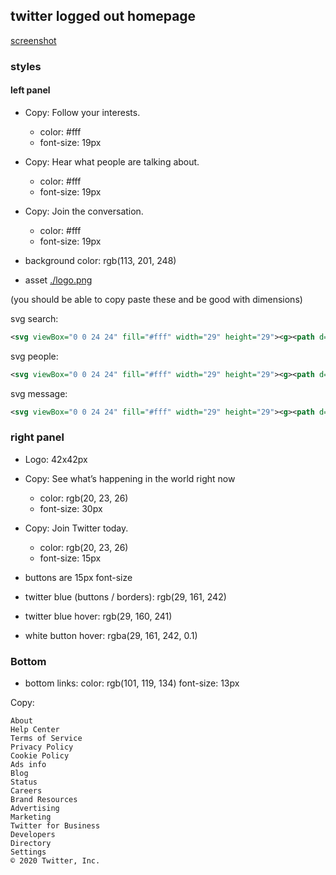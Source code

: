 ## twitter logged out homepage

[screenshot](./screenshot.png)

### styles

#### left panel

- Copy: Follow your interests.
    - color: #fff
    - font-size: 19px
- Copy: Hear what people are talking about.
    - color: #fff
    - font-size: 19px
- Copy: Join the conversation.
    - color: #fff
    - font-size: 19px

- background color: rgb(113, 201, 248)
- asset [./logo.png](./logo.png)


(you should be able to copy paste these and be good with dimensions)

svg search:

```xml
<svg viewBox="0 0 24 24" fill="#fff" width="29" height="29"><g><path d="M21.53 20.47l-3.66-3.66C19.195 15.24 20 13.214 20 11c0-4.97-4.03-9-9-9s-9 4.03-9 9 4.03 9 9 9c2.215 0 4.24-.804 5.808-2.13l3.66 3.66c.147.146.34.22.53.22s.385-.073.53-.22c.295-.293.295-.767.002-1.06zM3.5 11c0-4.135 3.365-7.5 7.5-7.5s7.5 3.365 7.5 7.5-3.365 7.5-7.5 7.5-7.5-3.365-7.5-7.5z"></path></g></svg>
```

svg people:

```xml
<svg viewBox="0 0 24 24" fill="#fff" width="29" height="29"><g><path d="M16.695 13.037c1.185 0 2.51-.132 3.368-1.11.72-.823.952-2.08.715-3.847-.333-2.478-1.86-3.956-4.083-3.956-2.225 0-3.75 1.48-4.084 3.956-.236 1.766-.002 3.023.717 3.846.858.98 2.184 1.11 3.368 1.11zM14.098 8.28c.134-.992.648-2.656 2.598-2.656 1.948 0 2.463 1.664 2.597 2.655.174 1.293.054 2.187-.358 2.657-.367.42-1.036.6-2.238.6s-1.87-.18-2.24-.6c-.412-.47-.533-1.364-.36-2.658zm9.788 11.222c-.763-3.066-3.72-5.208-7.19-5.208-1.765 0-3.392.558-4.67 1.505-1.278-.948-2.905-1.506-4.67-1.506-3.47 0-6.428 2.142-7.19 5.208-.156.625-.025 1.265.356 1.754.37.473.94.744 1.567.744h19.87c.628 0 1.2-.27 1.57-.745.382-.49.512-1.13.356-1.753zm-1.537.83c-.09.11-.22.168-.39.168h-7.413c.078-.32.084-.66 0-.998-.25-1-.75-1.888-1.41-2.65.993-.665 2.223-1.058 3.558-1.058 2.78 0 5.14 1.674 5.735 4.07.044.174.014.344-.08.467zM7.354 20.5H2.09c-.17 0-.3-.057-.388-.168-.096-.123-.126-.294-.083-.47.596-2.395 2.954-4.068 5.735-4.068 2.78 0 5.14 1.674 5.735 4.07.043.174.014.344-.082.467-.088.113-.22.17-.388.17H7.355zm.001-7.463c1.185 0 2.51-.132 3.367-1.11.72-.823.953-2.08.716-3.847-.333-2.478-1.86-3.956-4.083-3.956-2.225 0-3.75 1.48-4.084 3.956-.236 1.766-.002 3.023.717 3.846.858.98 2.184 1.11 3.368 1.11zM4.758 8.28c.134-.992.648-2.656 2.598-2.656 1.948 0 2.463 1.664 2.597 2.655.174 1.293.053 2.187-.358 2.658-.368.42-1.037.6-2.238.6-1.202 0-1.87-.18-2.24-.6-.412-.47-.533-1.365-.36-2.66z"></path></g></svg>
```

svg message:

```xml
<svg viewBox="0 0 24 24" fill="#fff" width="29" height="29"><g><path d="M14.046 2.242l-4.148-.01h-.002c-4.374 0-7.8 3.427-7.8 7.802 0 4.098 3.186 7.206 7.465 7.37v3.828c0 .108.044.286.12.403.142.225.384.347.632.347.138 0 .277-.038.402-.118.264-.168 6.473-4.14 8.088-5.506 1.902-1.61 3.04-3.97 3.043-6.312v-.017c-.006-4.367-3.43-7.787-7.8-7.788zm3.787 12.972c-1.134.96-4.862 3.405-6.772 4.643V16.67c0-.414-.335-.75-.75-.75h-.396c-3.66 0-6.318-2.476-6.318-5.886 0-3.534 2.768-6.302 6.3-6.302l4.147.01h.002c3.532 0 6.3 2.766 6.302 6.296-.003 1.91-.942 3.844-2.514 5.176z"></path></g></svg>
```

### right panel

- Logo: 42x42px
- Copy: See what’s happening in the world right now
    - color: rgb(20, 23, 26)
    - font-size: 30px
- Copy: Join Twitter today.
    - color: rgb(20, 23, 26)
    - font-size: 15px

- buttons are 15px font-size
- twitter blue (buttons / borders): rgb(29, 161, 242)
- twitter blue hover: rgb(29, 160, 241)
- white button hover: rgba(29, 161, 242, 0.1)

### Bottom

- bottom links:
    color: rgb(101, 119, 134)
    font-size: 13px

Copy:

```
About
Help Center
Terms of Service
Privacy Policy
Cookie Policy
Ads info
Blog
Status
Careers
Brand Resources
Advertising
Marketing
Twitter for Business
Developers
Directory
Settings
© 2020 Twitter, Inc.
```
